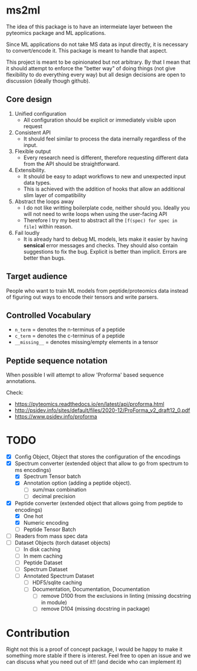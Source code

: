 # ms2ml

The idea of this package is to have an intermeiate layer between the pyteomics package and ML applications.

Since ML applications do not take MS data as input directly, it is necessary to convert/encode it. This package is meant to handle that aspect.

This project is meant to be opinionated but not arbitrary. By that I mean that it should attempt to enforce the "better way" of doing things (not give flexibility to do everything every way) but all design decisions are open to discussion (ideally though github).

## Core design

1. Unified configuration
   - All configuration should be explicit or immediately visible upon request
1. Consistent API
   - It should feel similar to process the data inernally regardless of the input.
1. Flexible output
   - Every research need is different, therefore requesting different data from the API should be straightforward.
1. Extensibility.
   - It should be easy to adapt workflows to new and unexpected input data types.
   - This is achieved with the addition of hooks that allow an additional slim layer of compatibility
1. Abstract the loops away
   - I do not like writting boilerplate code, neither should you. Ideally you will not need to write loops when using the user-facing API
   - Therefore I try my best to abstract all the `[f(spec) for spec in file]` within reason.
1. Fail loudly
   - It is already hard to debug ML models, lets make it easier by having **sensical** error messages and checks. They should also contain suggestions to fix the bug. Explicit is better than implicit. Errors are better than bugs.

## Target audience

People who want to train ML models from peptide/proteomics data instead of figuring out ways to encode their tensors and write parsers.

## Controlled Vocabulary

- `n_term` = denotes the n-terminus of a peptide
- `c_term` = denotes the c-terminus of a peptide
- `__missing__` = denotes missing/empty elements in a tensor

## Peptide sequence notation

When possible I will attempt to allow 'Proforma' based sequence annotations.

Check:

- https://pyteomics.readthedocs.io/en/latest/api/proforma.html
- http://psidev.info/sites/default/files/2020-12/ProForma_v2_draft12_0.pdf
- https://www.psidev.info/proforma

# TODO

- [x] Config Object, Object that stores the configuration of the encodings
- [x] Spectrum converter (extended object that allow to go from spectrum to ms encodings)
  - [x] Spectrum Tensor batch
  - [x] Annotation option (adding a peptide object).
    - [ ] sum/max combination
    - [ ] decimal precision
- [x] Peptide converter (extended object that allows going from peptide to encodings)
  - [x] One hot
  - [x] Numeric encoding
  - [ ] Peptide Tensor Batch
- [ ] Readers from mass spec data
- [ ] Dataset Objects (torch dataset objects)
  - [ ] In disk caching
  - [ ] In mem caching
  - [ ] Peptide Dataset
  - [ ] Spectrum Dataset
  - [ ] Annotated Spectrum Dataset
    - [ ] HDF5/sqlite caching
    - [ ] Documentation, Documentation, Documentation
      - [ ] remove D100 from the exclusions in linting (missing docstring in module)
      - [ ] remove D104 (missing docstring in package)

# Contribution

Right not this is a proof of concept package, I would be happy to make it something more stable if there is interest.
Feel free to open an issue and we can discuss what you need out of it!! (and decide who can implement it)
